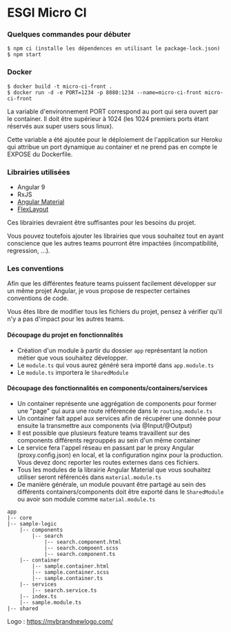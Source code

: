 # ESGI Micro CI


### Quelques commandes pour débuter

```
$ npm ci (installe les dépendences en utilisant le package-lock.json)
$ npm start
```

### Docker

```
$ docker build -t micro-ci-front .
$ docker run -d -e PORT=1234 -p 8080:1234 --name=micro-ci-front micro-ci-front
```

La variable d'environnement PORT correspond au port qui sera ouvert par le container. Il doit être supérieur à 1024 (les 1024 premiers ports étant réservés aux super users sous linux).

Cette variable a été ajoutée pour le déploiement de l'application sur Heroku qui attribue un port dynamique au container et ne prend pas en compte le EXPOSE du Dockerfile.

### Librairies utilisées

- Angular 9
- RxJS
- [Angular Material](https://material.angular.io/components/categories)
- [FlexLayout](https://github.com/angular/flex-layout/wiki)

Ces librairies devraient être suffisantes pour les besoins du projet.

Vous pouvez toutefois ajouter les librairies que vous souhaitez tout en ayant conscience que les autres teams pourront être impactées (incompatibilité, regression, ...).

### Les conventions

Afin que les différentes feature teams puissent facilement développer sur un même projet Angular, je vous propose de respecter certaines conventions de code. 

Vous êtes libre de modifier tous les fichiers du projet, pensez à vérifier qu'il n'y a pas d'impact pour les autres teams.

#### Découpage du projet en fonctionnalités
- Création d'un module à partir du dossier `app` représentant la notion métier que vous souhaitez développer.
- Le `module.ts` qui vous aurez généré sera importé dans `app.module.ts`
- Le `module.ts` importera le `SharedModule`

#### Découpage des fonctionnalités en components/containers/services
- Un container représente une aggrégation de components pour former une "page" qui aura une route référencée dans le `routing.module.ts`
- Un container fait appel aux services afin de récupérer une donnée pour ensuite la transmettre aux components (via @Input/@Output)
- Il est possible que plusieurs feature teams travaillent sur des components différents regrouppés au sein d'un même container
- Le service fera l'appel réseau en passant par le proxy Angular (proxy.config.json) en local, et la configuration nginx pour la production. Vous devez donc reporter les routes externes dans ces fichiers.
- Tous les modules de la librairie Angular Material que vous souhaitez utiliser seront référencés dans `material.module.ts`
- De manière générale, un module pouvant être partagé au sein des différents containers/components doit être exporté dans le `SharedModule` ou avoir son module comme `material.module.ts` 

```
app
|-- core
|-- sample-logic
    |-- components
        |-- search
            |-- search.component.html
            |-- search.compoent.scss
            |-- search.component.ts
    |-- container
        |-- sample.container.html
        |-- sample.container.scss
        |-- sample.container.ts
    |-- services
        |-- search.service.ts
    |-- index.ts
    |-- sample.module.ts
|-- shared
```
Logo : https://mybrandnewlogo.com/
